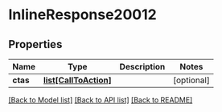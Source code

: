# InlineResponse20012

## Properties
Name | Type | Description | Notes
------------ | ------------- | ------------- | -------------
**ctas** | [**list[CallToAction]**](CallToAction.md) |  | [optional] 

[[Back to Model list]](../README.md#documentation-for-models) [[Back to API list]](../README.md#documentation-for-api-endpoints) [[Back to README]](../README.md)



